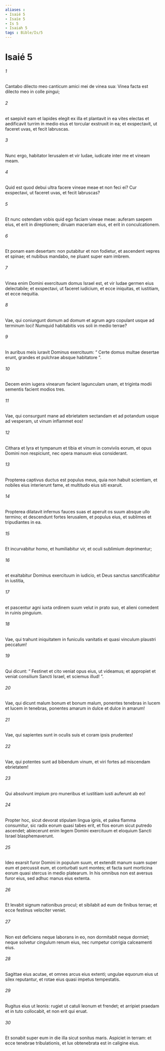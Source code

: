 ```yaml
---
aliases : 
- Isaié 5
- Isaïe 5
- Is 5
- Isaiah 5
tags : Bible/Is/5
---
```


# Isaié 5

###### 1
Cantabo dilecto meo canticum amici mei de vinea sua: Vinea facta est dilecto meo in colle pingui;
###### 2
et saepivit eam et lapides elegit ex illa et plantavit in ea vites electas et aedificavit turrim in medio eius et torcular exstruxit in ea; et exspectavit, ut faceret uvas, et fecit labruscas.
###### 3
Nunc ergo, habitator Ierusalem et vir Iudae, iudicate inter me et vineam meam.
###### 4
Quid est quod debui ultra facere vineae meae et non feci ei? Cur exspectavi, ut faceret uvas, et fecit labruscas?
###### 5
Et nunc ostendam vobis quid ego faciam vineae meae: auferam saepem eius, et erit in direptionem; diruam maceriam eius, et erit in conculcationem.
###### 6
Et ponam eam desertam: non putabitur et non fodietur, et ascendent vepres et spinae; et nubibus mandabo, ne pluant super eam imbrem.
###### 7
Vinea enim Domini exercituum domus Israel est, et vir Iudae germen eius delectabile; et exspectavi, ut faceret iudicium, et ecce iniquitas, et iustitiam, et ecce nequitia.
###### 8
Vae, qui coniungunt domum ad domum et agrum agro copulant usque ad terminum loci! Numquid habitabitis vos soli in medio terrae?
###### 9
In auribus meis iuravit Dominus exercituum: “ Certe domus multae desertae erunt, grandes et pulchrae absque habitatore ”.
###### 10
Decem enim iugera vinearum facient lagunculam unam, et triginta modii sementis facient modios tres.
###### 11
Vae, qui consurgunt mane ad ebrietatem sectandam et ad potandum usque ad vesperam, ut vinum inflammet eos!
###### 12
Cithara et lyra et tympanum et tibia et vinum in conviviis eorum, et opus Domini non respiciunt, nec opera manuum eius considerant.
###### 13
Propterea captivus ductus est populus meus, quia non habuit scientiam, et nobiles eius interierunt fame, et multitudo eius siti exaruit.
###### 14
Propterea dilatavit infernus fauces suas et aperuit os suum absque ullo termino; et descendunt fortes Ierusalem, et populus eius, et sublimes et tripudiantes in ea.
###### 15
Et incurvabitur homo, et humiliabitur vir, et oculi sublimium deprimentur;
###### 16
et exaltabitur Dominus exercituum in iudicio, et Deus sanctus sanctificabitur in iustitia,
###### 17
et pascentur agni iuxta ordinem suum velut in prato suo, et alieni comedent in ruinis pinguium.
###### 18
Vae, qui trahunt iniquitatem in funiculis vanitatis et quasi vinculum plaustri peccatum!
###### 19
Qui dicunt: “ Festinet et cito veniat opus eius, ut videamus; et appropiet et veniat consilium Sancti Israel, et sciemus illud! ”.
###### 20
Vae, qui dicunt malum bonum et bonum malum, ponentes tenebras in lucem et lucem in tenebras, ponentes amarum in dulce et dulce in amarum!
###### 21
Vae, qui sapientes sunt in oculis suis et coram ipsis prudentes!
###### 22
Vae, qui potentes sunt ad bibendum vinum, et viri fortes ad miscendam ebrietatem!
###### 23
Qui absolvunt impium pro muneribus et iustitiam iusti auferunt ab eo!
###### 24
Propter hoc, sicut devorat stipulam lingua ignis, et palea flamma consumitur, sic radix eorum quasi tabes erit, et flos eorum sicut putredo ascendet; abiecerunt enim legem Domini exercituum et eloquium Sancti Israel blasphemaverunt.
###### 25
Ideo exarsit furor Domini in populum suum, et extendit manum suam super eum et percussit eum, et conturbati sunt montes; et facta sunt morticina eorum quasi stercus in medio platearum. In his omnibus non est aversus furor eius, sed adhuc manus eius extenta.
###### 26
Et levabit signum nationibus procul; et sibilabit ad eum de finibus terrae; et ecce festinus velociter veniet.
###### 27
Non est deficiens neque laborans in eo, non dormitabit neque dormiet; neque solvetur cingulum renum eius, nec rumpetur corrigia calceamenti eius.
###### 28
Sagittae eius acutae, et omnes arcus eius extenti; ungulae equorum eius ut silex reputantur, et rotae eius quasi impetus tempestatis.
###### 29
Rugitus eius ut leonis: rugiet ut catuli leonum et frendet; et arripiet praedam et in tuto collocabit, et non erit qui eruat.
###### 30
Et sonabit super eum in die illa sicut sonitus maris. Aspiciet in terram: et ecce tenebrae tribulationis, et lux obtenebrata est in caligine eius.
